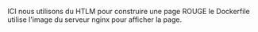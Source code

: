 ICI nous utilisons du HTLM pour construire une page ROUGE
le Dockerfile utilise l'image du serveur nginx pour afficher la page.
